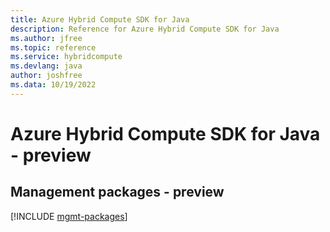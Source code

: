 ```yaml
---
title: Azure Hybrid Compute SDK for Java
description: Reference for Azure Hybrid Compute SDK for Java
ms.author: jfree
ms.topic: reference
ms.service: hybridcompute
ms.devlang: java
author: joshfree
ms.data: 10/19/2022
---
```

# Azure Hybrid Compute SDK for Java - preview

## Management packages - preview
[!INCLUDE [mgmt-packages](hybrid-compute-mgmt-index.md)]